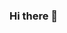 ### Hi there 👋

<!--
**qwerzl/qwerzl** is a ✨ _special_ ✨ repository because its `README.md` (this file) appears on your GitHub profile.

Here are some ideas to get you started:

- 🔭 I’m currently working on ...
- 🌱 I’m currently learning ...
- 👯 I’m looking to collaborate on ...
- 🤔 I’m looking for help with ...
- 💬 Ask me about ...
- 📫 How to reach me: ...
- 😄 Pronouns: ...
- ⚡ Fun fact: ...
[![qwerzl's GitHub stats](https://github-readme-stats.vercel.app/api?username=qwerzl&count_private=true)](https://github.com/anuraghazra/github-readme-stats)-->
